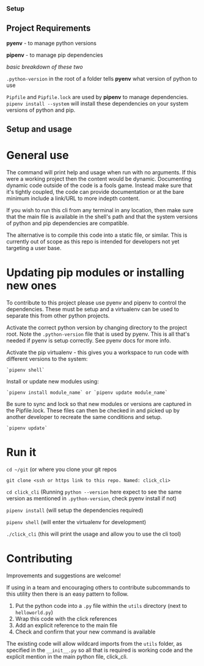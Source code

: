 ### Setup
## Project Requirements

**pyenv** - to manage python versions

**pipenv** - to manage pip dependencies

_basic breakdown of these two_

`.python-version` in the root of a folder tells **pyenv** what version of python to use

`Pipfile` and `Pipfile.lock` are used by **pipenv** to manage dependencies. `pipenv install --system` will install these dependencies on your system versions of python and pip.

## Setup and usage

# General use

The command will print help and usage when run with no arguments. If this were a working project then the content would be dynamic. Documenting dynamic code outside of the code is a fools game. Instead make sure that it's tightly coupled, the code can provide documentation or at the bare minimum include a link/URL to more indepth content.

If you wish to run this cli from any terminal in any location, then make sure that the main file is available in the shell's path and that the system versions of python and pip dependencies are compatible.

The alternative is to compile this code into a static file, or similar. This is currently out of scope as this repo is intended for developers not yet targeting a user base.

# Updating pip modules or installing new ones

To contribute to this project please use pyenv and pipenv to control the dependencies. These must be setup and a virtualenv can be used to separate this from other python projects.

Activate the correct python version by changing directory to the project root. Note the `.python-version` file that is used by pyenv. This is all that's needed if pyenv is setup correctly. See pyenv docs for more info.

Activate the pip virtualenv - this gives you a workspace to run code with different versions to the system:

    `pipenv shell`

Install or update new modules using:

    `pipenv install module_name` or `pipenv update module_name`

Be sure to sync and lock so that new modules or versions are captured in the Pipfile.lock. These files can then be checked in and picked up by another developer to recreate the same conditions and setup.

    `pipenv update`

# Run it

`cd ~/git` (or where you clone your git repos

`git clone <ssh or https link to this repo. Named: click_cli>`

`cd click_cli` (Running `python --version` here expect to see the same version as mentioned in `.python-version`, check pyenv install if not)

`pipenv install` (will setup the dependencies required)

`pipenv shell` (will enter the virtualenv for development)

`./click_cli` (this will print the usage and allow you to use the cli tool)

# Contributing

Improvements and suggestions are welcome!

If using in a team and encouraging others to contribute subcommands to this utility then there is an easy pattern to follow.

1. Put the python code into a `.py` file within the `utils` directory (next to `helloworld.py`)
1. Wrap this code with the click references
1. Add an explicit reference to the main file
1. Check and confirm that your new command is available

The existing code will allow wildcard imports from the `utils` folder, as specified in the `__init__.py` so all that is required is working code and the explicit mention in the main python file, click_cli.

